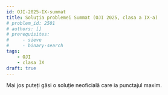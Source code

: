 ```yaml
---
id: OJI-2025-IX-summat
title: Soluția problemei Summat (OJI 2025, clasa a IX-a)
# problem_id: 2501
# authors: []
# prerequisites:
#     - sieve
#     - binary-search
tags:
    - OJI
    - clasa IX
draft: true
---
```



Mai jos puteți găsi o soluție neoficială care ia punctajul maxim.

```cpp

```
